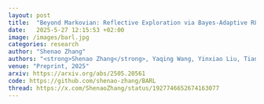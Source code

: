 ```yaml
---
layout: post
title:  "Beyond Markovian: Reflective Exploration via Bayes-Adaptive RL for LLM Reasoning"
date:   2025-5-27 12:15:53 +02:00
image: /images/barl.jpg
categories: research
author: "Shenao Zhang"
authors: "<strong>Shenao Zhang</strong>, Yaqing Wang, Yinxiao Liu, Tianqi Liu, Peter Grabowski, Eugene Ie, Zhaoran Wang<sup>†</sup>, Yunxuan Li<sup>†</sup>"
venue: "Preprint, 2025"
arxiv: https://arxiv.org/abs/2505.20561
code: https://github.com/shenao-zhang/BARL
thread: https://x.com/ShenaoZhang/status/1927746652674163077
---
```

